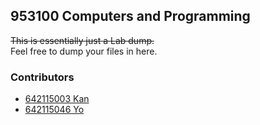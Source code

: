 ## 953100 Computers and Programming 
~~This is essentially just a Lab dump.~~ <br>Feel free to dump your files in here.

### Contributors
- [642115003 Kan](https://github.com/hoshizaki-iori)
- [642115046 Yo](https://github.com/ManSmooth/)
